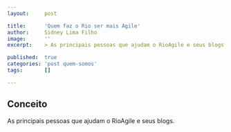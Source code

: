```yaml
---
layout:     post

title:      'Quem faz o Rio ser mais Agile'
author:     Sidney Lima Filho
image:      ''
excerpt:    > As principais pessoas que ajudam o RioAgile e seus blogs.

published:  true
categories: 'post quem-somos'
tags:       []

---
```


## Conceito

As principais pessoas que ajudam o RioAgile e seus blogs.